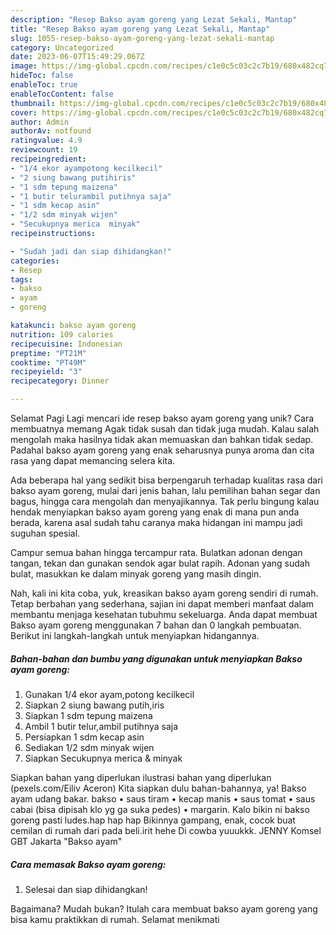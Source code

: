 ```yaml
---
description: "Resep Bakso ayam goreng yang Lezat Sekali, Mantap"
title: "Resep Bakso ayam goreng yang Lezat Sekali, Mantap"
slug: 1055-resep-bakso-ayam-goreng-yang-lezat-sekali-mantap
category: Uncategorized
date: 2023-06-07T15:49:29.067Z
image: https://img-global.cpcdn.com/recipes/c1e0c5c03c2c7b19/680x482cq70/bakso-ayam-goreng-foto-resep-utama.jpg
hideToc: false
enableToc: true
enableTocContent: false
thumbnail: https://img-global.cpcdn.com/recipes/c1e0c5c03c2c7b19/680x482cq70/bakso-ayam-goreng-foto-resep-utama.jpg
cover: https://img-global.cpcdn.com/recipes/c1e0c5c03c2c7b19/680x482cq70/bakso-ayam-goreng-foto-resep-utama.jpg
author: Admin
authorAv: notfound
ratingvalue: 4.9
reviewcount: 19
recipeingredient:
- "1/4 ekor ayampotong kecilkecil"
- "2 siung bawang putihiris"
- "1 sdm tepung maizena"
- "1 butir telurambil putihnya saja"
- "1 sdm kecap asin"
- "1/2 sdm minyak wijen"
- "Secukupnya merica  minyak"
recipeinstructions:

- "Sudah jadi dan siap dihidangkan!"
categories:
- Resep
tags:
- bakso
- ayam
- goreng

katakunci: bakso ayam goreng 
nutrition: 109 calories
recipecuisine: Indonesian
preptime: "PT21M"
cooktime: "PT49M"
recipeyield: "3"
recipecategory: Dinner

---
```



Selamat Pagi Lagi mencari ide resep bakso ayam goreng yang unik? Cara membuatnya memang Agak tidak susah dan tidak juga mudah. Kalau salah mengolah maka hasilnya tidak akan memuaskan dan bahkan tidak sedap. Padahal bakso ayam goreng yang enak seharusnya punya aroma dan cita rasa yang dapat memancing selera kita.


Ada beberapa hal yang sedikit bisa berpengaruh terhadap kualitas rasa dari bakso ayam goreng, mulai dari jenis bahan, lalu pemilihan bahan segar dan bagus, hingga cara mengolah dan menyajikannya. Tak perlu bingung kalau hendak menyiapkan bakso ayam goreng yang enak di mana pun anda berada, karena asal sudah tahu caranya maka hidangan ini mampu jadi suguhan spesial.

Campur semua bahan hingga tercampur rata. Bulatkan adonan dengan tangan, tekan dan gunakan sendok agar bulat rapih. Adonan yang sudah bulat, masukkan ke dalam minyak goreng yang masih dingin.


Nah, kali ini kita coba, yuk, kreasikan bakso ayam goreng sendiri di rumah. Tetap berbahan yang sederhana, sajian ini dapat memberi manfaat dalam membantu menjaga kesehatan tubuhmu sekeluarga. Anda dapat membuat Bakso ayam goreng menggunakan 7 bahan dan 0 langkah pembuatan. Berikut ini langkah-langkah untuk menyiapkan hidangannya.

<!--inarticleads1-->

##### Bahan-bahan dan bumbu yang digunakan untuk menyiapkan Bakso ayam goreng:

1. Gunakan 1/4 ekor ayam,potong kecilkecil
1. Siapkan 2 siung bawang putih,iris
1. Siapkan 1 sdm tepung maizena
1. Ambil 1 butir telur,ambil putihnya saja
1. Persiapkan 1 sdm kecap asin
1. Sediakan 1/2 sdm minyak wijen
1. Siapkan Secukupnya merica &amp; minyak


Siapkan bahan yang diperlukan ilustrasi bahan yang diperlukan (pexels.com/Eiliv Aceron) Kita siapkan dulu bahan-bahannya, ya! Bakso ayam udang bakar. bakso • saus tiram • kecap manis • saus tomat • saus cabai (bisa dipisah klo yg ga suka pedes) • margarin. Kalo bikin ni bakso goreng pasti ludes.hap hap hap Bikinnya gampang, enak, cocok buat cemilan di rumah dari pada beli.irit hehe Di cowba yuuukkk. JENNY Komsel GBT Jakarta &#34;Bakso ayam&#34; 

<!--inarticleads2-->

##### Cara memasak Bakso ayam goreng:


1. Selesai dan siap dihidangkan!



Bagaimana? Mudah bukan? Itulah cara membuat bakso ayam goreng yang bisa kamu praktikkan di rumah. Selamat menikmati
